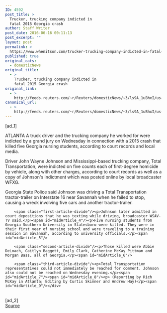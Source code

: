 ```yaml
---
ID: 4592
post_title: >
  Trucker, trucking company indicted in
  fatal 2015 Georgia crash
author: Staff Writer
post_date: 2016-06-16 00:11:13
post_excerpt: ""
layout: post
permalink: >
  https://www.whenitson.com/trucker-trucking-company-indicted-in-fatal-2015-georgia-crash/
published: true
original_cats:
  - domesticNews
original_title:
  - >
    Trucker, trucking company indicted in
    fatal 2015 Georgia crash
original_link:
  - >
    http://feeds.reuters.com/~r/Reuters/domesticNews/~3/ls9A_1uBhxI/us-usa-georgia-crash-idUSKCN0Z12V0
canonical_url:
  - >
    http://feeds.reuters.com/~r/Reuters/domesticNews/~3/ls9A_1uBhxI/us-usa-georgia-crash-idUSKCN0Z12V0
---
```

 [ad_1]
<br><div id="articleText">
<span id="midArticle_start"/>

<span id="midArticle_0"/><span class="focusParagraph" readability="5"><p><span class="articleLocation">ATLANTA</span> A truck driver and the trucking company he worked for were indicted by a grand jury on Wednesday in connection with a 2015 crash that killed five Georgia nursing students, according to court records and local media.</p></span><span id="midArticle_1"/><p>Driver John Wayne Johnson and Mississippi-based trucking company, Total Transportation, were indicted on five counts each of first-degree homicide by vehicle, along with other charges, according to court records as well as a copy of Johnson's indictment which was posted online by local broadcaster WFXG.</p><span id="midArticle_2"/><p>Georgia State Police said Johnson was driving a Total Transportation tractor-trailer on Interstate 16 near Savannah when he failed to stop, causing a wreck involving five cars and another tractor-trailer. </p><span id="midArticle_3"/>
        
        <span class="first-article-divide"/><p>Johnson later admitted in court depositions that he was texting while driving, broadcaster WSAV-TV said.</p><span id="midArticle_4"/><p>Five nursing students from Georgia Southern University in Statesboro were killed. They were in their first year of nursing school and were traveling to a training session in Savannah, according to university officials.</p><span id="midArticle_5"/>
        
        <span class="second-article-divide"/><p>Those killed were Abbie DeLoach, Caitlyn Baggett, Emily Clark, Catherine McKay Pittman and Morgan Bass, all of Georgia.</p><span id="midArticle_6"/>
        
        <span class="third-article-divide"/><p>Total Transportation representatives could not immediately be reached for comment. Johnson also could not be reached on Wednesday evening.</p><span id="midArticle_7"/><span id="midArticle_8"/><p> (Reporting by Rich McKay in Atlanta; Editing by Curtis Skinner and Andrew Hay)</p><span id="midArticle_9"/></div>
<br>[ad_2]
<br><a href="http://feeds.reuters.com/~r/Reuters/domesticNews/~3/ls9A_1uBhxI/us-usa-georgia-crash-idUSKCN0Z12V0">Source </a>